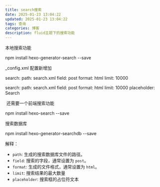 ```yaml
---
title: search搜索
date: 2025-01-23 13:04:22
updated: 2025-01-23 13:04:22
tags: 查询
categories: 博客
description: fluid主题下的搜索功能
---
```


本地搜索功能

npm install hexo-generator-search --save



_config.xml 配置新增加

search:
  path: search.xml
  field: post
  format: html
  limit: 10000

search:
  path: search.xml
  field: post
  format: html
  limit: 10000
  placeholder: Search



​	还需要一个前端搜索功能 

npm install hexo-search --save

搜索数据库

npm install hexo-generator-searchdb --save

解释：

- `path`: 生成的搜索数据库文件的路径。
- `field`: 搜索的字段，通常设置为 `post`。
- `format`: 生成的文件格式，通常设置为 `html`。
- `limit`: 搜索结果的最大数量
- `placeholder`: 搜索框的占位符文本
